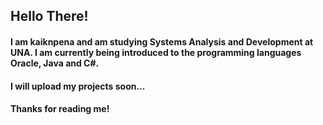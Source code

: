 ## Hello There!

#### I am kaiknpena and am studying Systems Analysis and Development at UNA. I am currently being introduced to the programming languages Oracle, Java and C#.

#### I will upload my projects soon...

#### Thanks for reading me!
